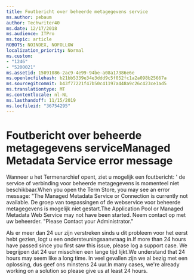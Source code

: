 ```yaml
---
title: Foutbericht over beheerde metagegevens service
ms.author: pebaum
author: Techwriter40
ms.date: 12/17/2018
ms.audience: ITPro
ms.topic: article
ROBOTS: NOINDEX, NOFOLLOW
localization_priority: Normal
ms.custom:
- "1246"
- "5200021"
ms.assetid: 15091086-2ac9-4e99-94be-a08a17386e6e
ms.openlocfilehash: b21bb5339e34e3ddd9c5f052fc1a2a098b25667a
ms.sourcegitcommit: b43f77221f47b50c41197a448a9c26c423ce1ad5
ms.translationtype: MT
ms.contentlocale: nl-NL
ms.lasthandoff: 11/15/2019
ms.locfileid: "36754295"
---
```

# <a name="managed-metadata-service-error-message"></a><span data-ttu-id="519f0-102">Foutbericht over beheerde metagegevens service</span><span class="sxs-lookup"><span data-stu-id="519f0-102">Managed Metadata Service error message</span></span>

<span data-ttu-id="519f0-103">Wanneer u het Termenarchief opent, ziet u mogelijk een foutbericht: ' de service of verbinding voor beheerde metagegevens is momenteel niet beschikbaar.</span><span class="sxs-lookup"><span data-stu-id="519f0-103">When you open the Term Store, you may see an error message: "The Managed Metadata Service or Connection is currently not available.</span></span> <span data-ttu-id="519f0-104">De groep van toepassingen of de webservice voor beheerde metagegevens is mogelijk niet gestart.</span><span class="sxs-lookup"><span data-stu-id="519f0-104">The Application Pool or Managed Metadata Web Service may not have been started.</span></span> <span data-ttu-id="519f0-105">Neem contact op met uw beheerder. "</span><span class="sxs-lookup"><span data-stu-id="519f0-105">Please Contact your Administrator."</span></span>
  
<span data-ttu-id="519f0-106">Als er meer dan 24 uur zijn verstreken sinds u dit probleem voor het eerst hebt gezien, logt u een ondersteuningsaanvraag in.</span><span class="sxs-lookup"><span data-stu-id="519f0-106">If more than 24 hours have passed since you first saw this issue, please log a support case.</span></span> <span data-ttu-id="519f0-107">We begrijpen dat 24 uur misschien een lange tijd lijkt.</span><span class="sxs-lookup"><span data-stu-id="519f0-107">We understand that 24 hours may seem like a long time.</span></span> <span data-ttu-id="519f0-108">In veel gevallen zijn we al bezig met een oplossing, dus geef ons minstens 24 uur.</span><span class="sxs-lookup"><span data-stu-id="519f0-108">In many cases, we're already working on a solution so please give us at least 24 hours.</span></span>
  